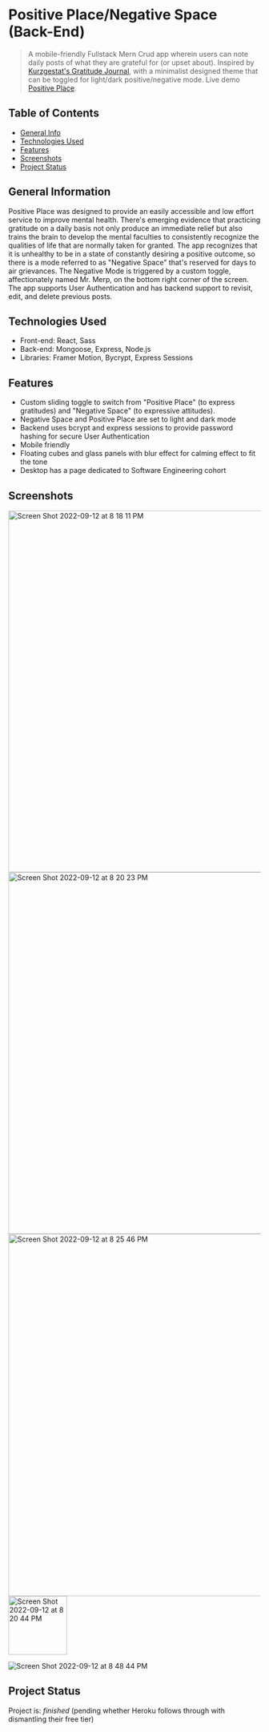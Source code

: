 # Positive Place/Negative Space (Back-End)
>  A mobile-friendly Fullstack Mern Crud app wherein users can note daily posts of what they are grateful for (or upset about). Inspired by [Kurzgestat's Gratitude Journal](https://shop-us.kurzgesagt.org/products/gratitude-journal?variant=32410837352496), with a minimalist designed theme that can be toggled for light/dark positive/negative mode.
> Live demo [Positive Place](https://positive-place.netlify.app/).

## Table of Contents
* [General Info](#general-information)
* [Technologies Used](#technologies-used)
* [Features](#features)
* [Screenshots](#screenshots)
* [Project Status](#project-status)


## General Information
Positive Place was designed to provide an easily accessible and low effort service to improve mental health. There's emerging evidence that practicing gratitude on a daily basis not only produce an immediate relief but also trains the brain to develop the mental faculties to consistently recognize the qualities of life that are normally taken for granted. The app recognizes that it is unhealthy to be in a state of constantly desiring a positive outcome, so there is a mode referred to as "Negative Space" that's reserved for days to air grievances. The Negative Mode is triggered by a custom toggle, affectionately named Mr. Merp, on the bottom right corner of the screen. The app supports User Authentication and has backend support to revisit, edit, and delete previous posts.



## Technologies Used
- Front-end: React, Sass
- Back-end: Mongoose, Express, Node.js
- Libraries: Framer Motion, Bycrypt, Express Sessions


## Features
- Custom sliding toggle to switch from "Positive Place" (to express gratitudes) and "Negative Space" (to expressive attitudes).
- Negative Space and Positive Place are set to light and dark mode
- Backend uses bcrypt and express sessions to provide password hashing for secure User Authentication
- Mobile friendly
- Floating cubes and glass panels with blur effect for calming effect to fit the tone
- Desktop has a page dedicated to Software Engineering cohort


## Screenshots

<img width="722" alt="Screen Shot 2022-09-12 at 8 18 11 PM" src="https://user-images.githubusercontent.com/82473096/189783114-d3ee1e85-3906-4e04-97a9-088cdec527fd.png">

<img width="722" alt="Screen Shot 2022-09-12 at 8 20 23 PM" src="https://user-images.githubusercontent.com/82473096/189783107-7eb6a592-f628-4643-b657-086059ed283b.png">

<img width="723" alt="Screen Shot 2022-09-12 at 8 25 46 PM" src="https://user-images.githubusercontent.com/82473096/189783147-629c54a4-25ee-42ed-8d21-552fa8231f6b.png">

<img width="117" alt="Screen Shot 2022-09-12 at 8 20 44 PM" src="https://user-images.githubusercontent.com/82473096/189783133-a5f625ff-e38d-4f80-b5f4-738c956308dd.png">

![Screen Shot 2022-09-12 at 8 48 44 PM](https://user-images.githubusercontent.com/82473096/189783531-13fd6153-da41-4112-867f-2b5d08906853.png)

## Project Status
Project is: _finished_ (pending whether Heroku follows through with dismantling their free tier)

